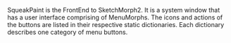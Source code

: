 SqueakPaint is the FrontEnd to SketchMorph2. It is a system window that has a user interface comprising of MenuMorphs. The icons and actions of the buttons are listed in their respective static dictionaries. Each dictionary describes one category of menu buttons.
